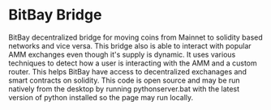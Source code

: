 # BitBay Bridge
BitBay decentralized bridge for moving coins from Mainnet to solidity based networks and vice versa. This bridge also is able to interact with popular AMM exchanges even though it's supply is dynamic. It uses various techniques to detect how a user is interacting with the AMM and a custom router. This helps BitBay have access to decentralized exchanages and smart contracts on solidity. This code is open source and may be run natively from the desktop by running pythonserver.bat with the latest version of python installed so the page may run locally.